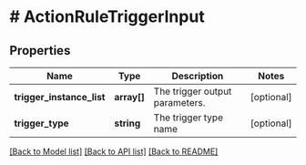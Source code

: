 # # ActionRuleTriggerInput

## Properties

Name | Type | Description | Notes
------------ | ------------- | ------------- | -------------
**trigger_instance_list** | **array[]** | The trigger output parameters. | [optional]
**trigger_type** | **string** | The trigger type name | [optional]

[[Back to Model list]](../../README.md#models) [[Back to API list]](../../README.md#endpoints) [[Back to README]](../../README.md)
